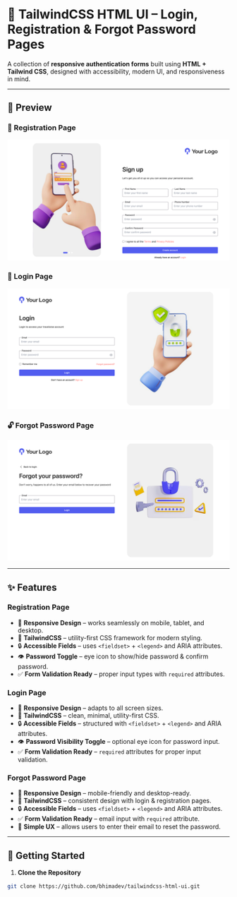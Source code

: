 # 🌟 TailwindCSS HTML UI – Login, Registration & Forgot Password Pages

A collection of **responsive authentication forms** built using **HTML + Tailwind CSS**, designed with accessibility, modern UI, and responsiveness in mind.

---

## 📸 Preview

### 🧾 Registration Page

![Register Page Screenshot](./images/register-preview.png)

### 🔑 Login Page

![Login Page Screenshot](./images/login-preview.png)

### 🔓 Forgot Password Page

![Forgot Password Screenshot](./images/forgot-preview.png)

---

## ✨ Features

### Registration Page

- 📱 **Responsive Design** – works seamlessly on mobile, tablet, and desktop.
- 🎨 **TailwindCSS** – utility-first CSS framework for modern styling.
- 🔒 **Accessible Fields** – uses `<fieldset>` + `<legend>` and ARIA attributes.
- 👁️ **Password Toggle** – eye icon to show/hide password & confirm password.
- ✅ **Form Validation Ready** – proper input types with `required` attributes.

### Login Page

- 📱 **Responsive Design** – adapts to all screen sizes.
- 🎨 **TailwindCSS** – clean, minimal, utility-first CSS.
- 🔒 **Accessible Fields** – structured with `<fieldset>` + `<legend>` and ARIA attributes.
- 👁️ **Password Visibility Toggle** – optional eye icon for password input.
- ✅ **Form Validation Ready** – `required` attributes for proper input validation.

### Forgot Password Page

- 📱 **Responsive Design** – mobile-friendly and desktop-ready.
- 🎨 **TailwindCSS** – consistent design with login & registration pages.
- 🔒 **Accessible Fields** – uses `<fieldset>` + `<legend>` and ARIA attributes.
- ✅ **Form Validation Ready** – email input with `required` attribute.
- 📧 **Simple UX** – allows users to enter their email to reset the password.

---

## 🚀 Getting Started

1. **Clone the Repository**

```bash
git clone https://github.com/bhimadev/tailwindcss-html-ui.git
```
